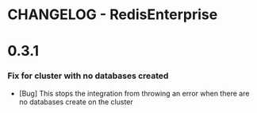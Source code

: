 # CHANGELOG - RedisEnterprise


0.3.1
=====

### Fix for cluster with no databases created

* [Bug] This stops the integration from throwing an error when there are no databases create on the cluster


